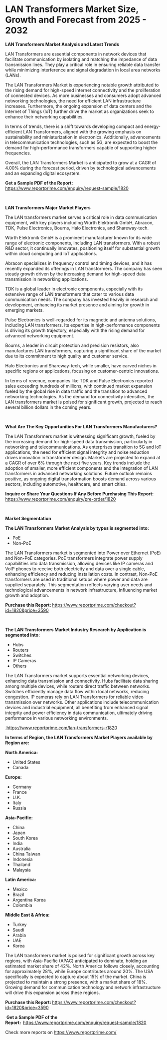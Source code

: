 <p><h1>LAN Transformers Market Size, Growth and Forecast from 2025 - 2032</h1></p><p><strong>LAN Transformers Market Analysis and Latest Trends</strong></p>
<p><p>LAN Transformers are essential components in network devices that facilitate communication by isolating and matching the impedance of data transmission lines. They play a critical role in ensuring reliable data transfer while minimizing interference and signal degradation in local area networks (LANs). </p><p>The LAN Transformers Market is experiencing notable growth attributed to the rising demand for high-speed internet connectivity and the proliferation of connected devices. As more businesses and consumers adopt advanced networking technologies, the need for efficient LAN infrastructure increases. Furthermore, the ongoing expansion of data centers and the Internet of Things (IoT) further drive the market as organizations seek to enhance their networking capabilities.</p><p>In terms of trends, there is a shift towards developing compact and energy-efficient LAN Transformers, aligned with the growing emphasis on sustainability and miniaturization in electronics. Additionally, advancements in telecommunication technologies, such as 5G, are expected to boost the demand for high-performance transformers capable of supporting higher frequencies.</p><p>Overall, the LAN Transformers Market is anticipated to grow at a CAGR of 4.00% during the forecast period, driven by technological advancements and an expanding digital ecosystem.</p></p>
<p><strong>Get a Sample PDF of the Report:&nbsp;</strong> <a href="https://www.reportprime.com/enquiry/request-sample/1820?utm_campaign=3074&utm_medium=2&utm_source=Github&utm_content=ia&utm_term=18032025&utm_id=lan-transformers">https://www.reportprime.com/enquiry/request-sample/1820</a></p>
<p>&nbsp;</p>
<p><strong>LAN Transformers Major Market Players</strong></p>
<p><p>The LAN transformers market serves a critical role in data communication equipment, with key players including Würth Elektronik GmbH, Abracon, TDK, Pulse Electronics, Bourns, Halo Electronics, and Shareway-tech. </p><p>Würth Elektronik GmbH is a prominent manufacturer known for its wide range of electronic components, including LAN transformers. With a robust R&D sector, it continually innovates, positioning itself for substantial growth within cloud computing and IoT applications.</p><p>Abracon specializes in frequency control and timing devices, and it has recently expanded its offerings in LAN transformers. The company has seen steady growth driven by the increasing demand for high-speed data transmission in networking applications.</p><p>TDK is a global leader in electronic components, especially with its extensive range of LAN transformers that cater to various data communication needs. The company has invested heavily in research and development, enhancing its market presence and aiming for growth in emerging markets.</p><p>Pulse Electronics is well-regarded for its magnetic and antenna solutions, including LAN transformers. Its expertise in high-performance components is driving its growth trajectory, especially with the rising demand for advanced networking equipment.</p><p>Bourns, a leader in circuit protection and precision resistors, also manufactures LAN transformers, capturing a significant share of the market due to its commitment to high quality and customer service.</p><p>Halo Electronics and Shareway-tech, while smaller, have carved niches in specific regions or applications, focusing on customer-centric innovations.</p><p>In terms of revenue, companies like TDK and Pulse Electronics reported sales exceeding hundreds of millions, with continued market expansion fueled by the global rise in data traffic and the transition to advanced networking technologies. As the demand for connectivity intensifies, the LAN transformers market is poised for significant growth, projected to reach several billion dollars in the coming years.</p></p>
<p>&nbsp;</p>
<p><strong>What Are The Key Opportunities For LAN Transformers Manufacturers?</strong></p>
<p><p>The LAN Transformers market is witnessing significant growth, fueled by the increasing demand for high-speed data transmission, particularly in networking and telecommunications. As enterprises transition to 5G and IoT applications, the need for efficient signal integrity and noise reduction drives innovation in transformer design. Markets are projected to expand at a CAGR of over 6% through the next five years. Key trends include the adoption of smaller, more efficient components and the integration of LAN transformers in advanced networking solutions. Future outlook remains positive, as ongoing digital transformation boosts demand across various sectors, including automotive, healthcare, and smart cities.</p></p>
<p><strong>Inquire or Share Your Questions If Any Before Purchasing This Report:</strong> <a href="https://www.reportprime.com/enquiry/pre-order/1820?utm_campaign=3074&utm_medium=2&utm_source=Github&utm_content=ia&utm_term=18032025&utm_id=lan-transformers">https://www.reportprime.com/enquiry/pre-order/1820</a></p>
<p>&nbsp;</p>
<p><strong>Market Segmentation</strong></p>
<p><strong>The LAN Transformers Market Analysis by types is segmented into:</strong></p>
<p><ul><li>PoE</li><li>Non-PoE</li></ul></p>
<p><p>The LAN Transformers market is segmented into Power over Ethernet (PoE) and Non-PoE categories. PoE transformers integrate power supply capabilities into data transmission, allowing devices like IP cameras and VoIP phones to receive both electricity and data over a single cable, enhancing efficiency and reducing installation costs. In contrast, Non-PoE transformers are used in traditional setups where power and data are supplied separately. This segmentation reflects varying user needs and technological advancements in network infrastructure, influencing market growth and adoption.</p></p>
<p><strong>Purchase this Report:&nbsp;</strong><a href="https://www.reportprime.com/checkout?id=1820&price=3590&utm_campaign=3074&utm_medium=2&utm_source=Github&utm_content=ia&utm_term=18032025&utm_id=lan-transformers">https://www.reportprime.com/checkout?id=1820&price=3590</a></p>
<p>&nbsp;</p>
<p><strong>The LAN Transformers Market Industry Research by Application is segmented into:</strong></p>
<p><ul><li>Hubs</li><li>Routers</li><li>Switches</li><li>IP Cameras</li><li>Others</li></ul></p>
<p><p>The LAN Transformers market supports essential networking devices, enhancing data transmission and connectivity. Hubs facilitate data sharing among multiple devices, while routers direct traffic between networks. Switches efficiently manage data flow within local networks, reducing congestion. IP cameras rely on LAN Transformers for reliable video transmission over networks. Other applications include telecommunication devices and industrial equipment, all benefiting from enhanced signal integrity and power efficiency in data communication, ultimately driving performance in various networking environments.</p></p>
<p><a href="https://www.reportprime.com/lan-transformers-r1820?utm_campaign=3074&utm_medium=2&utm_source=Github&utm_content=ia&utm_term=18032025&utm_id=lan-transformers">&nbsp;https://www.reportprime.com/lan-transformers-r1820</a></p>
<p><strong>In terms of Region, the LAN Transformers Market Players available by Region are:</strong></p>
<p>
    <p> <strong> North America: </strong>
        <ul>
            <li>United States</li>
            <li>Canada</li>
        </ul>
        </p> 
    <p> <strong> Europe: </strong>
        <ul>
            <li>Germany</li>
            <li>France</li>
            <li>U.K.</li>
            <li>Italy</li>
            <li>Russia</li>
        </ul>
        </p> 
    <p> <strong> Asia-Pacific: </strong>
        <ul>
            <li>China</li>
            <li>Japan</li>
            <li>South Korea</li>
            <li>India</li>
            <li>Australia</li>
            <li>China Taiwan</li>
            <li>Indonesia</li>
            <li>Thailand</li>
            <li>Malaysia</li>
        </ul>
        </p> 
    <p> <strong> Latin America: </strong>
        <ul>
            <li>Mexico</li>
            <li>Brazil</li>
            <li>Argentina Korea</li>
            <li>Colombia</li>
        </ul>
        </p> 
    <p> <strong> Middle East & Africa: </strong>
        <ul>
            <li>Turkey</li>
            <li>Saudi</li>
            <li>Arabia</li>
            <li>UAE</li>
            <li>Korea</li>
        </ul>
    </p>
    </p>
<p><p>The LAN transformers market is poised for significant growth across key regions, with Asia-Pacific (APAC) anticipated to dominate, holding an estimated market share of 42%. North America follows closely, accounting for approximately 28%, while Europe contributes around 20%. The USA specifically is expected to capture about 15% of the market. China is projected to maintain a strong presence, with a market share of 18%. Growing demand for communication technology and network infrastructure will drive this expansion across these regions.</p></p>
<p><strong>Purchase this Report: </strong><a href="https://www.reportprime.com/checkout?id=1820&price=3590&utm_campaign=3074&utm_medium=2&utm_source=Github&utm_content=ia&utm_term=18032025&utm_id=lan-transformers">https://www.reportprime.com/checkout?id=1820&price=3590</a></p>
<p>&nbsp;<strong>Get a Sample PDF of the Report:&nbsp;&nbsp;</strong><a href="https://www.reportprime.com/enquiry/request-sample/1820?utm_campaign=3074&utm_medium=2&utm_source=Github&utm_content=ia&utm_term=18032025&utm_id=lan-transformers">https://www.reportprime.com/enquiry/request-sample/1820</a></p>
<p><strong></strong></p>
<p>Check more reports on <a href="https://www.reportprime.com/?utm_campaign=3074&utm_medium=2&utm_source=Github&utm_content=ia&utm_term=18032025&utm_id=lan-transformers">https://www.reportprime.com/</a></p>